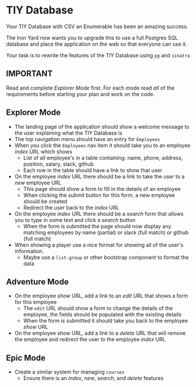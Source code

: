 # TIY Database

Your TIY Database with CSV an Enumerable has been an amazing success.

The Iron Yard now wants you to upgrade this to use a full Postgres SQL database and place the application on the web so that everyone can use it.

Your task is to rewrite the features of the TIY Database using `pg` and `sinatra`

## IMPORTANT

Read and complete _Explorer Mode_ first. For each mode read *all* of the requirements before starting your plan and work on the code.

## Explorer Mode
- The landing page of the application should show a welcome message to the user explaining what the TIY Database is
- The top navigation menu should have an entry for `Employees`
- When you click the `Employees` nav item it should take you to an employee *index* URL which shows
  - List of all employee's in a table containing: name, phone, address, position, salary, slack, github
  - Each row in the table should have a link to show that user
- On the employee *index* URL there should be a link to take the user to a *new* employee URL
  - This page should show a form to fill in the details of an employee
  - When clicking the _submit_ button for this form, a new employee should be created
  - Redirect the user back to the *index* URL
- On the employee *index* URL there should be a _search_ form that allows you to type in some text and click a *search* button
  - When the form is submitted the page should now display any matching employees by name (partial) or slack (full match) or github (full match)
- When showing a player use a nice format for showing all of the user's information.
  - Maybe use a `list-group` or other bootstrap component to format the data

## Adventure Mode
- On the employee *show* URL, add a link to an *edit* URL that shows a form for this employee
  - The `edit` URL should show a form to change the details of the employee, the fields should be populated with the existing details
  - When the form is submitted it should take you back to the employee *show* URL
- On the employee *show* URL, add a link to a *delete* URL that will remove the employee and redirect the user to the employee *index* URL

## Epic Mode
- Create a similar system for managing `courses`
  - Ensure there is an *index*, *new*, *search*, and *delete* features
